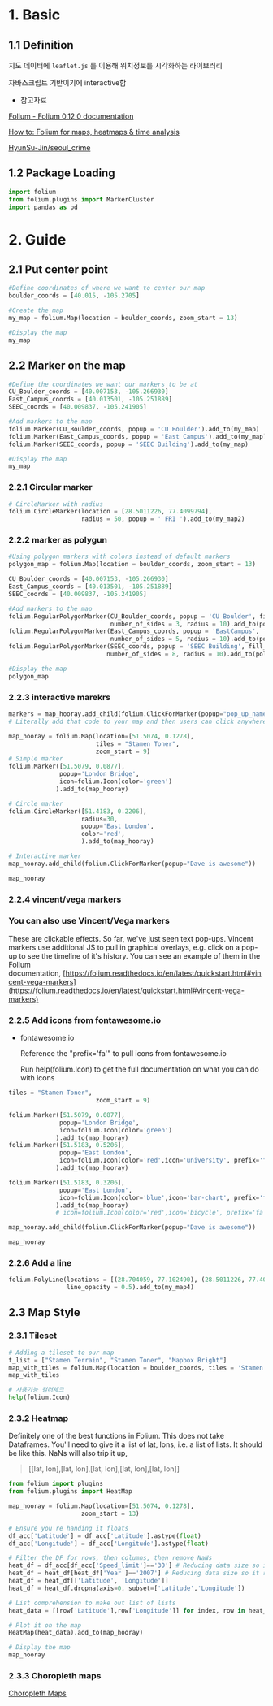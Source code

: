 # 1. Basic

## 1.1 Definition

지도 데이터에 `leaflet.js` 를 이용해 위치정보를 시각화하는 라이브러리

자바스크립트 기반이기에 interactive함

- 참고자료

[Folium - Folium 0.12.0 documentation](https://python-visualization.github.io/folium/)

[How to: Folium for maps, heatmaps & time analysis](https://www.kaggle.com/daveianhickey/how-to-folium-for-maps-heatmaps-time-analysis)

[HyunSu-Jin/seoul_crime](https://github.com/HyunSu-Jin/seoul_crime/blob/master/seoul_crime.ipynb)

## 1.2 Package Loading

```python
import folium
from folium.plugins import MarkerCluster
import pandas as pd
```

# 2. Guide

## 2.1 Put center point

```python
#Define coordinates of where we want to center our map
boulder_coords = [40.015, -105.2705]

#Create the map
my_map = folium.Map(location = boulder_coords, zoom_start = 13)

#Display the map
my_map
```

## 2.2 Marker on the map

```python
#Define the coordinates we want our markers to be at
CU_Boulder_coords = [40.007153, -105.266930]
East_Campus_coords = [40.013501, -105.251889]
SEEC_coords = [40.009837, -105.241905]

#Add markers to the map
folium.Marker(CU_Boulder_coords, popup = 'CU Boulder').add_to(my_map)
folium.Marker(East_Campus_coords, popup = 'East Campus').add_to(my_map)
folium.Marker(SEEC_coords, popup = 'SEEC Building').add_to(my_map)

#Display the map
my_map
```

### 2.2.1 Circular marker

```python
# CircleMarker with radius 
folium.CircleMarker(location = [28.5011226, 77.4099794], 
                    radius = 50, popup = ' FRI ').add_to(my_map2)
```

### 2.2.2 marker as polygun

```python
#Using polygon markers with colors instead of default markers
polygon_map = folium.Map(location = boulder_coords, zoom_start = 13)

CU_Boulder_coords = [40.007153, -105.266930]
East_Campus_coords = [40.013501, -105.251889]
SEEC_coords = [40.009837, -105.241905]

#Add markers to the map
folium.RegularPolygonMarker(CU_Boulder_coords, popup = 'CU Boulder', fill_color = '#00ff40',
                            number_of_sides = 3, radius = 10).add_to(polygon_map)
folium.RegularPolygonMarker(East_Campus_coords, popup = 'EastCampus', fill_color = '#bf00ff',
                            number_of_sides = 5, radius = 10).add_to(polygon_map)
folium.RegularPolygonMarker(SEEC_coords, popup = 'SEEC Building', fill_color = '#ff0000',
                           number_of_sides = 8, radius = 10).add_to(polygon_map)

#Display the map
polygon_map
```

### 2.2.3 interactive marekrs

```python
markers = map_hooray.add_child(folium.ClickForMarker(popup="pop_up_name"))
# Literally add that code to your map and then users can click anywhere to add their own marker.

map_hooray = folium.Map(location=[51.5074, 0.1278],
                        tiles = "Stamen Toner",
                        zoom_start = 9)
# Simple marker
folium.Marker([51.5079, 0.0877],
              popup='London Bridge',
              icon=folium.Icon(color='green')
             ).add_to(map_hooray)

# Circle marker
folium.CircleMarker([51.4183, 0.2206],
                    radius=30,
                    popup='East London',
                    color='red',
                    ).add_to(map_hooray)

# Interactive marker
map_hooray.add_child(folium.ClickForMarker(popup="Dave is awesome"))

map_hooray
```

### 2.2.4 vincent/vega markers

### **You can also use Vincent/Vega markers**

These are clickable effects. So far, we've just seen text pop-ups. Vincent markers use additional JS to pull in graphical overlays, e.g. click on a pop-up to see the timeline of it's history. You can see an example of them in the Folium documentation, [https://folium.readthedocs.io/en/latest/quickstart.html#vincent-vega-markers](https://folium.readthedocs.io/en/latest/quickstart.html#vincent-vega-markers)

### 2.2.5 **Add icons from fontawesome.io**

- fontawesome.io

    Reference the "prefix='fa'" to pull icons from fontawesome.io

    Run help(folium.Icon) to get the full documentation on what you can do with icons

```python
tiles = "Stamen Toner",
                        zoom_start = 9)

folium.Marker([51.5079, 0.0877],
              popup='London Bridge',
              icon=folium.Icon(color='green')
             ).add_to(map_hooray)
folium.Marker([51.5183, 0.5206], 
              popup='East London',
              icon=folium.Icon(color='red',icon='university', prefix='fa') 
             ).add_to(map_hooray)

folium.Marker([51.5183, 0.3206], 
              popup='East London',
              icon=folium.Icon(color='blue',icon='bar-chart', prefix='fa') 
             ).add_to(map_hooray)
             # icon=folium.Icon(color='red',icon='bicycle', prefix='fa')

map_hooray.add_child(folium.ClickForMarker(popup="Dave is awesome"))

map_hooray
```

### 2.2.6 Add a line

```python
folium.PolyLine(locations = [(28.704059, 77.102490), (28.5011226, 77.4099794)], 
                line_opacity = 0.5).add_to(my_map4)
```

## 2.3 Map Style

### 2.3.1 Tileset

```python
# Adding a tileset to our map
t_list = ["Stamen Terrain", "Stamen Toner", "Mapbox Bright"]
map_with_tiles = folium.Map(location = boulder_coords, tiles = 'Stamen Toner')
map_with_tiles

# 사용가능 컬러체크
help(folium.Icon)
```

### 2.3.2 Heatmap

Definitely one of the best functions in Folium. This does not take Dataframes. You'll need to give it a list of lat, lons, i.e. a list of lists. It should be like this. NaNs will also trip it up,

> [[lat, lon],[lat, lon],[lat, lon],[lat, lon],[lat, lon]]

```python
from folium import plugins
from folium.plugins import HeatMap

map_hooray = folium.Map(location=[51.5074, 0.1278],
                    zoom_start = 13) 

# Ensure you're handing it floats
df_acc['Latitude'] = df_acc['Latitude'].astype(float)
df_acc['Longitude'] = df_acc['Longitude'].astype(float)

# Filter the DF for rows, then columns, then remove NaNs
heat_df = df_acc[df_acc['Speed_limit']=='30'] # Reducing data size so it runs faster
heat_df = heat_df[heat_df['Year']=='2007'] # Reducing data size so it runs faster
heat_df = heat_df[['Latitude', 'Longitude']]
heat_df = heat_df.dropna(axis=0, subset=['Latitude','Longitude'])

# List comprehension to make out list of lists
heat_data = [[row['Latitude'],row['Longitude']] for index, row in heat_df.iterrows()]

# Plot it on the map
HeatMap(heat_data).add_to(map_hooray)

# Display the map
map_hooray
```

### 2.3.3 Choropleth maps

[Choropleth Maps](https://plotly.com/python/choropleth-maps/)
